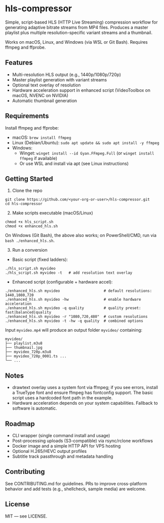 # hls-compressor

Simple, script-based HLS (HTTP Live Streaming) compression workflow for generating adaptive bitrate streams from MP4 files. Produces a master playlist plus multiple resolution-specific variant streams and a thumbnail.

Works on macOS, Linux, and Windows (via WSL or Git Bash). Requires ffmpeg and ffprobe.

## Features
- Multi-resolution HLS output (e.g., 1440p/1080p/720p)
- Master playlist generation with variant streams
- Optional text overlay of resolution
- Hardware acceleration support in enhanced script (VideoToolbox on macOS, NVENC on NVIDIA)
- Automatic thumbnail generation

## Requirements
Install ffmpeg and ffprobe:
- macOS: `brew install ffmpeg`
- Linux (Debian/Ubuntu): `sudo apt update && sudo apt install -y ffmpeg`
- Windows:
  - Winget: `winget install --id Gyan.FFmpeg.Full` (or `winget install ffmpeg` if available)
  - Or use WSL and install via apt (see Linux instructions)

## Getting Started
1) Clone the repo
```
git clone https://github.com/<your-org-or-user>/hls-compressor.git
cd hls-compressor
```

2) Make scripts executable (macOS/Linux)
```
chmod +x hls_script.sh
chmod +x enhanced_hls.sh
```
On Windows (Git Bash), the above also works; on PowerShell/CMD, run via `bash ./enhanced_hls.sh`.

3) Run a conversion
- Basic script (fixed ladders):
```
./hls_script.sh myvideo
./hls_script.sh myvideo -t   # add resolution text overlay
```

- Enhanced script (configurable + hardware accel):
```
./enhanced_hls.sh myvideo                    # default resolutions: 1440,1080,720
./enhanced_hls.sh myvideo -hw                # enable hardware acceleration
./enhanced_hls.sh myvideo -q quality         # quality preset: fast|balanced|quality
./enhanced_hls.sh myvideo -r "1080,720,480"  # custom resolutions
./enhanced_hls.sh myvideo -t -hw -q quality  # combined options
```

Input `myvideo.mp4` will produce an output folder `myvideo/` containing:
```
myvideo/
├── playlist.m3u8
├── thumbnail.jpg
├── myvideo_720p.m3u8
├── myvideo_720p_0001.ts ...
└── ...
```

## Notes
- drawtext overlay uses a system font via ffmpeg; if you see errors, install a TrueType font and ensure ffmpeg has fontconfig support. The basic script uses a hardcoded font path in the example.
- Hardware acceleration depends on your system capabilities. Fallback to software is automatic.

## Roadmap
- CLI wrapper (single command install and usage)
- Post-processing uploads (S3-compatible) via rsync/rclone workflows
- Docker image and a simple HTTP API for VPS hosting
- Optional H.265/HEVC output profiles
- Subtitle track passthrough and metadata handling

## Contributing
See CONTRIBUTING.md for guidelines. PRs to improve cross-platform behavior and add tests (e.g., shellcheck, sample media) are welcome.

## License
MIT — see LICENSE.